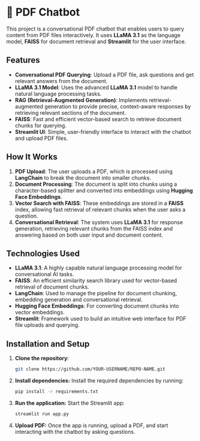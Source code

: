 # 📑 PDF Chatbot

This project is a conversational PDF chatbot that enables users to query content from PDF files interactively. It uses **LLaMA 3.1** as the language model, **FAISS** for document retrieval and **Streamlit** for the user interface.

## Features

- **Conversational PDF Querying**: Upload a PDF file, ask questions and get relevant answers from the document.
- **LLaMA 3.1 Model**: Uses the advanced **LLaMA 3.1** model to handle natural language processing tasks.
- **RAG (Retrieval-Augmented Generation)**: Implements retrieval-augmented generation to provide precise, context-aware responses by retrieving relevant sections of the document.
- **FAISS**: Fast and efficient vector-based search to retrieve document chunks for querying.
- **Streamlit UI**: Simple, user-friendly interface to interact with the chatbot and upload PDF files.

## How It Works

1. **PDF Upload**: The user uploads a PDF, which is processed using **LangChain** to break the document into smaller chunks.
2. **Document Processing**: The document is split into chunks using a character-based splitter and converted into embeddings using **Hugging Face Embeddings**.
3. **Vector Search with FAISS**: These embeddings are stored in a **FAISS** index, allowing fast retrieval of relevant chunks when the user asks a question.
4. **Conversational Retrieval**: The system uses **LLaMA 3.1** for response generation, retrieving relevant chunks from the FAISS index and answering based on both user input and document content.
   
## Technologies Used

- **LLaMA 3.1**: A highly capable natural language processing model for conversational AI tasks.
- **FAISS**: An efficient similarity search library used for vector-based retrieval of document chunks.
- **LangChain**: Used to manage the pipeline for document chunking, embedding generation and conversational retrieval.
- **Hugging Face Embeddings**: For converting document chunks into vector embeddings.
- **Streamlit**: Framework used to build an intuitive web interface for PDF file uploads and querying.

## Installation and Setup

1. **Clone the repository**:
   ```bash
   git clone https://github.com/YOUR-USERNAME/REPO-NAME.git

2. **Install dependencies:** Install the required dependencies by running:
   ```bash
   pip install -r requirements.txt

3. **Run the application:** Start the Streamlit app:
   ```bash
   streamlit run app.py
   
4. **Upload PDF:** Once the app is running, upload a PDF, and start interacting with the chatbot by asking questions.
  
